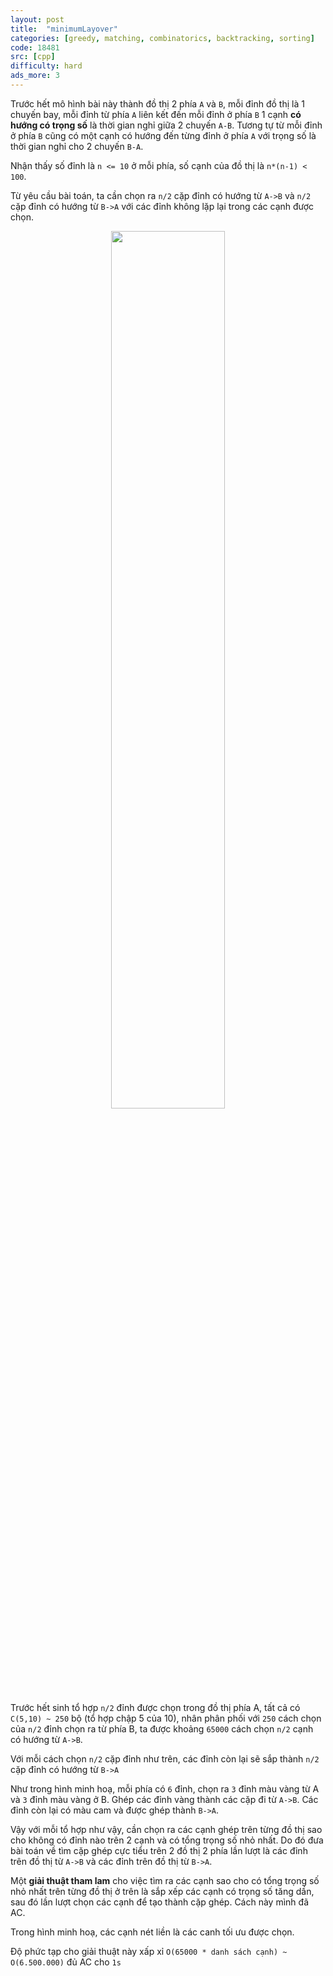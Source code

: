 ```yaml
---
layout: post
title:  "minimumLayover"
categories: [greedy, matching, combinatorics, backtracking, sorting]
code: 18481
src: [cpp]
difficulty: hard
ads_more: 3
---
```



Trước hết mô hình bài này thành đồ thị 2 phía `A` và `B`, mỗi đỉnh đồ thị là 1 chuyến bay, mỗi đỉnh từ phía `A` liên kết đến mỗi đỉnh ở phía `B` 1 cạnh **có hướng có trọng số** là thời gian nghỉ giữa 2 chuyến `A-B`. Tương tự từ mỗi đỉnh ở phía `B` cũng có một cạnh có hướng đến từng đỉnh ở phía `A` với trọng số là thời gian nghỉ cho 2 chuyến `B-A`.

Nhận thấy số đỉnh là `n <= 10` ở mỗi phía, số cạnh của đồ thị là `n*(n-1) < 100`.

Từ yêu cầu bài toán, ta cần chọn ra `n/2` cặp đỉnh có hướng từ `A->B` và `n/2` cặp đỉnh có hướng từ `B->A` với các đỉnh không lặp lại trong các cạnh được chọn.

<p align="center">
<img src="/code-learn/static/img/posts/layover.jpg" width="60%"/>
</p>

Trước hết sinh tổ hợp `n/2` đỉnh được chọn trong đồ thị phía A, tất cả có `C(5,10) ~ 250` bộ (tổ hợp chập 5 của 10), nhân phân phối với `250` cách chọn của `n/2` đỉnh chọn ra từ phía B, ta được khoảng `65000` cách chọn `n/2` cạnh có hướng từ `A->B`.

Với mỗi cách chọn `n/2` cặp đỉnh như trên, các đỉnh còn lại sẽ sắp thành `n/2` cặp đỉnh có hướng từ `B->A`

Như trong hình minh hoạ, mỗi phía có `6` đỉnh, chọn ra `3` đỉnh màu vàng từ A và `3` đỉnh màu vàng ở B. Ghép các đỉnh vàng thành các cặp đi từ `A->B`. Các đỉnh còn lại có màu cam và được ghép thành `B->A`.

Vậy với mỗi tổ hợp như vậy, cần chọn ra các cạnh ghép trên từng đồ thị sao cho không có đỉnh nào trên 2 cạnh và có tổng trọng số nhỏ nhất. Do đó đưa bài toán về tìm cặp ghép cực tiểu trên 2 đồ thị 2 phía lần lượt là các đỉnh trên đồ thị từ `A->B` và các đỉnh trên đồ thị từ `B->A`.

Một **giải thuật tham lam** cho việc tìm ra các cạnh sao cho có tổng trọng số nhỏ nhất trên từng đồ thị ở trên là sắp xếp các cạnh có trọng số tăng dần, sau đó lần lượt chọn các cạnh để tạo thành cặp ghép. Cách này mình đã AC.

Trong hình minh hoạ, các cạnh nét liền là các canh tối ưu được chọn.

Độ phức tạp cho giải thuật này xấp xỉ `O(65000 * danh sách cạnh) ~ O(6.500.000)` đủ AC cho `1s`


